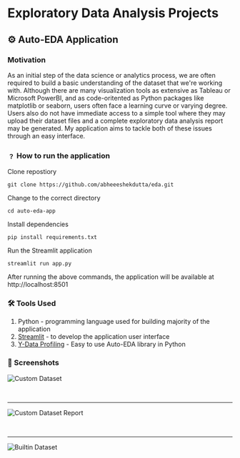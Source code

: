 # Exploratory Data Analysis Projects

## ⚙️ Auto-EDA Application

### Motivation

As an initial step of the data science or analytics process, we are often required to build a basic understanding of the dataset that we're working with. Although there are many visualization tools as extensive as Tableau or Microsoft PowerBI, and as code-oritented as Python packages like matplotlib or seaborn, users often face a learning curve or varying degree. Users also do not have immediate access to a simple tool where they may upload their dataset files and a complete exploratory data analysis report may be generated. My application aims to tackle both of these issues through an easy interface.

### ﹖ How to run the application

Clone repostiory

```git clone https://github.com/abheeeshekdutta/eda.git```

Change to the correct directory

```cd auto-eda-app```

Install dependencies

```pip install requirements.txt```

Run the Streamlit application

```streamlit run app.py```

After running the above commands, the application will be available at http://localhost:8501

### 🛠️ Tools Used

1. Python - programming language used for building majority of the application
2. [Streamlit](https://streamlit.io) - to develop the application user interface
3. [Y-Data Profiling](https://ydata-profiling.ydata.ai/docs/master/) - Easy to use Auto-EDA library in Python

### 📸 Screenshots

![Custom Dataset](assets/custom_dataset.png)

<br><hr>

![Custom Dataset Report](assets/custom_dataset_report.png)

<br><hr>

![Builtin Dataset](assets/builtin_dataset.png)
